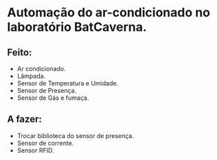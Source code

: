 # Automação do ar-condicionado no laboratório BatCaverna.

## Feito:
- Ar condicionado.
- Lâmpada.
- Sensor de Temperatura e Umidade.
- Sensor de Presença.
- Sensor de Gás e fumaça.

## A fazer:
- Trocar biblioteca do sensor de presença.
- Sensor de corrente.
- Sensor RFID.
